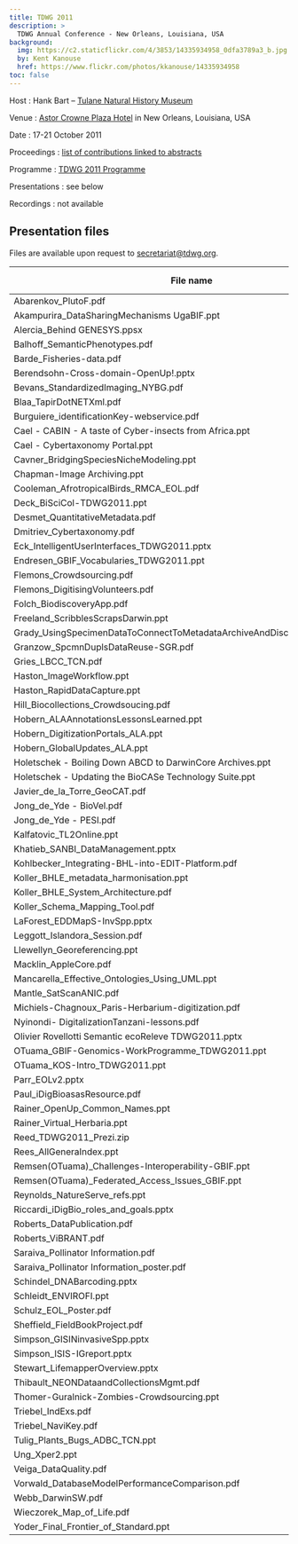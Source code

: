 ```yaml
---
title: TDWG 2011
description: >
  TDWG Annual Conference - New Orleans, Louisiana, USA
background:
  img: https://c2.staticflickr.com/4/3853/14335934958_0dfa3789a3_b.jpg
  by: Kent Kanouse
  href: https://www.flickr.com/photos/kkanouse/14335934958
toc: false
---
```


Host
: Hank Bart – [Tulane Natural History Museum](http://www.tubri.org/)

Venue
: [Astor Crowne Plaza Hotel](http://www.astorneworleans.com/) in New Orleans, Louisiana, USA

Date
: 17-21 October 2011

Proceedings
: [list of contributions linked to abstracts](https://mbgocs.mobot.org/index.php/tdwg/2011/schedConf/presentations)

Programme
: [TDWG 2011 Programme](https://static.tdwg.org/conferences/2011/tdwg_2011_programme.pdf)

Presentations
: see below

Recordings
: not available

## Presentation files

Files are available upon request to <secretariat@tdwg.org>.

| File name | Size (bytes) |
| --- | ---: |
| Abarenkov_PlutoF.pdf | 4,493,312 |
| Akampurira_DataSharingMechanisms UgaBIF.ppt | 10,039,296 |
| Alercia_Behind GENESYS.ppsx | 18,120,704 |
| Balhoff_SemanticPhenotypes.pdf | 204,800 |
| Barde_Fisheries-data.pdf | 12,021,760 |
| Berendsohn-Cross-domain-OpenUp!.pptx | 3,612,672 |
| Bevans_StandardizedImaging_NYBG.pdf | 2,580,480 |
| Blaa_TapirDotNETXml.pdf | 1,249,280 |
| Burguiere_identificationKey-webservice.pdf | 3,391,488 |
| Cael - CABIN - A taste of Cyber-insects from Africa.ppt | 5,234,688 |
| Cael - Cybertaxonomy Portal.ppt | 5,189,632 |
| Cavner_BridgingSpeciesNicheModeling.ppt | 5,840,896 |
| Chapman-Image Archiving.ppt | 1,150,976 |
| Cooleman_AfrotropicalBirds_RMCA_EOL.pdf | 1,380,352 |
| Deck_BiSciCol-TDWG2011.ppt | 3,899,392 |
| Desmet_QuantitativeMetadata.pdf | 3,751,936 |
| Dmitriev_Cybertaxonomy.pdf | 397,312 |
| Eck_IntelligentUserInterfaces_TDWG2011.pptx | 1,781,760 |
| Endresen_GBIF_Vocabularies_TDWG2011.ppt | 8,974,336 |
| Flemons_Crowdsourcing.pdf | 946,176 |
| Flemons_DigitisingVolunteers.pdf | 942,080 |
| Folch_BiodiscoveryApp.pdf | 9,715,712 |
| Freeland_ScribblesScrapsDarwin.ppt | 4,657,152 |
| Grady_UsingSpecimenDataToConnectToMetadataArchiveAndDiscoveryServices.pptx | 1,671,168 |
| Granzow_SpcmnDuplsDataReuse-SGR.pdf | 3,026,944 |
| Gries_LBCC_TCN.pdf | 1,736,704 |
| Haston_ImageWorkflow.ppt | 7,680,000 |
| Haston_RapidDataCapture.ppt | 7,815,168 |
| Hill_Biocollections_Crowdsoucing.pdf | 11,436,032 |
| Hobern_ALAAnnotationsLessonsLearned.ppt | 5,156,864 |
| Hobern_DigitizationPortals_ALA.ppt | 4,947,968 |
| Hobern_GlobalUpdates_ALA.ppt | 7,888,896 |
| Holetschek - Boiling Down ABCD to DarwinCore Archives.ppt | 1,789,952 |
| Holetschek - Updating the BioCASe Technology Suite.ppt | 2,740,224 |
| Javier_de_la_Torre_GeoCAT.pdf | 5,128,192 |
| Jong_de_Yde - BioVel.pdf | 884,736 |
| Jong_de_Yde - PESI.pdf | 2,134,016 |
| Kalfatovic_TL2Online.ppt | 7,389,184 |
| Khatieb_SANBI_DataManagement.pptx | 3,354,624 |
| Kohlbecker_Integrating-BHL-into-EDIT-Platform.pdf | 5,476,352 |
| Koller_BHLE_metadata_harmonisation.ppt | 6,594,560 |
| Koller_BHLE_System_Architecture.pdf | 4,734,976 |
| Koller_Schema_Mapping_Tool.pdf | 606,208 |
| LaForest_EDDMapS-InvSpp.pptx | 22,888,448 |
| Leggott_Islandora_Session.pdf | 11,665,408 |
| Llewellyn_Georeferencing.ppt | 6,877,184 |
| Macklin_AppleCore.pdf | 614,400 |
| Mancarella_Effective_Ontologies_Using_UML.ppt | 2,875,392 |
| Mantle_SatScanANIC.pdf | 1,507,328 |
| Michiels-Chagnoux_Paris-Herbarium-digitization.pdf | 1,310,720 |
| Nyinondi- DigitalizationTanzani-lessons.pdf | 487,424 |
| Olivier Rovellotti Semantic ecoReleve TDWG2011.pptx | 10,526,720 |
| OTuama_GBIF-Genomics-WorkProgramme_TDWG2011.ppt | 3,235,840 |
| OTuama_KOS-Intro_TDWG2011.ppt | 2,277,376 |
| Parr_EOLv2.pptx | 4,014,080 |
| Paul_iDigBioasasResource.pdf | 21,639,168 |
| Rainer_OpenUp_Common_Names.ppt | 1,867,776 |
| Rainer_Virtual_Herbaria.ppt | 4,747,264 |
| Reed_TDWG2011_Prezi.zip | 25,559,040 |
| Rees_AllGeneraIndex.ppt | 1,900,544 |
| Remsen(OTuama)_Challenges-Interoperability-GBIF.ppt | 5,582,848 |
| Remsen(OTuama)_Federated_Access_Issues_GBIF.ppt | 2,416,640 |
| Reynolds_NatureServe_refs.ppt | 401,408 |
| Riccardi_iDigBio_roles_and_goals.pptx | 405,504 |
| Roberts_DataPublication.pdf | 10,579,968 |
| Roberts_ViBRANT.pdf | 6,795,264 |
| Saraiva_Pollinator Information.pdf | 2,383,872 |
| Saraiva_Pollinator Information_poster.pdf | 7,102,464 |
| Schindel_DNABarcoding.pptx | 4,169,728 |
| Schleidt_ENVIROFI.ppt | 3,178,496 |
| Schulz_EOL_Poster.pdf | 3,059,712 |
| Sheffield_FieldBookProject.pdf | 1,589,248 |
| Simpson_GISINinvasiveSpp.pptx | 2,568,192 |
| Simpson_ISIS-IGreport.pptx | 892,928 |
| Stewart_LifemapperOverview.pptx | 2,068,480 |
| Thibault_NEONDataandCollectionsMgmt.pdf | 2,555,904 |
| Thomer-Guralnick-Zombies-Crowdsourcing.ppt | 4,272,128 |
| Triebel_IndExs.pdf | 6,070,272 |
| Triebel_NaviKey.pdf | 3,837,952 |
| Tulig_Plants_Bugs_ADBC_TCN.ppt | 5,578,752 |
| Ung_Xper2.ppt | 3,760,128 |
| Veiga_DataQuality.pdf | 1,327,104 |
| Vorwald_DatabaseModelPerformanceComparison.pdf | 1,769,472 |
| Webb_DarwinSW.pdf | 917,504 |
| Wieczorek_Map_of_Life.pdf | 13,668,352 |
| Yoder_Final_Frontier_of_Standard.ppt | 7,237,632 |
